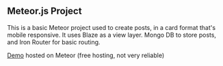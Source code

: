 <h2>Meteor.js Project</h2>
<p>This is a basic Meteor project used to create posts, in a card format that's mobile responsive. It uses Blaze as a view layer. Mongo DB to store posts, and Iron Router for basic routing.</p>

<a href="http://meteor-post-cards.meteor.com/" target="_blank">Demo</a> hosted on Meteor (free hosting, not very reliable)
